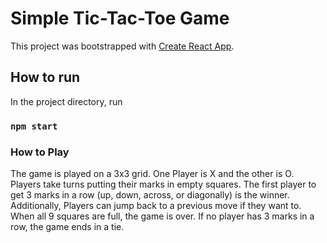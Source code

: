 # Simple Tic-Tac-Toe Game

This project was bootstrapped with [Create React App](https://github.com/facebook/create-react-app).

## How to run

In the project directory, run

### `npm start`


### How to Play

The game is played on a 3x3 grid.
One Player is X and the other is O. 
Players take turns putting their marks in empty squares.
The first player to get 3 marks in a row (up, down, across, or diagonally) is the winner.
Additionally, Players can jump back to a previous move if they want to.
When all 9 squares are full, the game is over. If no player has 3 marks in a row, the game ends in a tie.



